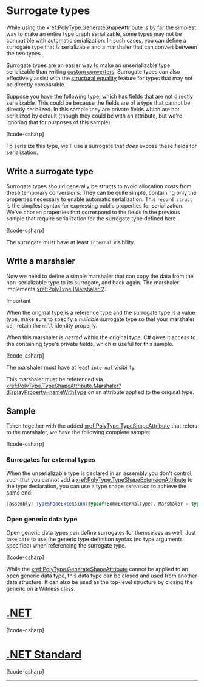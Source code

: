 # Surrogate types

While using the <xref:PolyType.GenerateShapeAttribute> is by far the simplest way to make an entire type graph serializable, some types may not be compatible with automatic serialization.
In such cases, you can define a surrogate type that _is_ serializable and a marshaler that can convert between the two types.

Surrogate types are an easier way to make an unserializable type serializable than writing [custom converters](custom-converters.md).
Surrogate types can also effectively assist with the [structural equality](structural-equality.md) feature for types that may not be directly comparable.

Suppose you have the following type, which has fields that are not directly serializable.
This could be because the fields are of a type that cannot be directly serialized.
In this sample they are private fields which are not serialized by default (though they could be with an attribute, but we're ignoring that for purposes of this sample).

[!code-csharp[](../../samples/cs/SurrogateTypes.cs#OnlyOriginalType)]

To serialize this type, we'll use a surrogate that _does_ expose these fields for serialization.

## Write a surrogate type

Surrogate types should generally be structs to avoid allocation costs from these temporary conversions.
They can be quite simple, containing only the properties necessary to enable automatic serialization.
This `record struct` is the simplest syntax for expressing public properties for serialization.
We've chosen properties that correspond to the fields in the previous sample that require serialization for the surrogate type defined here.

[!code-csharp[](../../samples/cs/SurrogateTypes.cs#SurrogateType)]

The surrogate must have at least `internal` visibility.

## Write a marshaler

Now we need to define a simple marshaler that can copy the data from the non-serializable type to its surrogate, and back again.
The marshaler implements <xref:PolyType.IMarshaler`2>.

> [!IMPORTANT]
> When the original type is a reference type and the surrogate type is a value type, make sure to specify a _nullable_ surrogate type so that your marshaler can retain the `null` identity properly.

When this marshaler is _nested_ within the original type, C# gives it access to the containing type's private fields, which is useful for this sample.

[!code-csharp[](../../samples/cs/SurrogateTypes.cs#Marshaler)]

The marshaler must have at least `internal` visibility.

This marshaler must be referenced via <xref:PolyType.TypeShapeAttribute.Marshaler?displayProperty=nameWithType> on an attribute applied to the original type.

## Sample

Taken together with the added <xref:PolyType.TypeShapeAttribute> that refers to the marshaler, we have the following complete sample:

[!code-csharp[](../../samples/cs/SurrogateTypes.cs#CompleteSample)]

### Surrogates for external types

When the unserializable type is declared in an assembly you don't control, such that you cannot add a <xref:PolyType.TypeShapeExtensionAttribute> to the type declaration, you can use a type shape *extension* to achieve the same end:

```cs
[assembly: TypeShapeExtension(typeof(SomeExternalType), Marshaler = typeof(MyMarshalerForSomeExternalType))]
```

### Open generic data type

Open generic data types can define surrogates for themselves as well.
Just take care to use the generic type definition syntax (no type arguments specified) when referencing the surrogate type.

[!code-csharp[](../../samples/cs/SurrogateTypes.cs#OpenGeneric)]

While the <xref:PolyType.GenerateShapeAttribute> cannot be applied to an open generic data type,
this data type can be closed and used from another data structure.
It can also be used as the top-level structure by closing the generic on a Witness class.

# [.NET](#tab/net)

[!code-csharp[](../../samples/cs/SurrogateTypes.cs#ClosedGenericViaWitnessNET)]

# [.NET Standard](#tab/netfx)

[!code-csharp[](../../samples/cs/SurrogateTypes.cs#ClosedGenericViaWitnessNETFX)]

---
